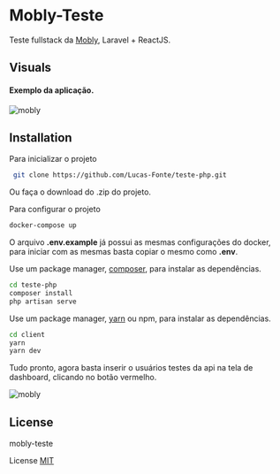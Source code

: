 # Mobly-Teste

Teste fullstack da [Mobly](https://mobly.com.br/), Laravel + ReactJS.

## Visuals

#### Exemplo da aplicação.

![mobly](https://user-images.githubusercontent.com/53484547/69959106-11632d00-14e5-11ea-8922-1be5223e5025.gif "mobly Screenshot")


## Installation

Para inicializar o projeto
```bash
 git clone https://github.com/Lucas-Fonte/teste-php.git
```
Ou faça o download do .zip do projeto.

Para configurar o projeto

```bash
docker-compose up
```
O arquivo **.env.example** já possui as mesmas configurações do docker, para iniciar com as mesmas basta copiar o mesmo como 
**.env**.
 
Use um package manager, [composer](https://getcomposer.org/), para instalar as dependências.

```bash
cd teste-php
composer install
php artisan serve

```
Use um package manager, [yarn](https://yarnpkg.com/lang/en/) ou npm, para instalar as dependências.
```bash
cd client
yarn 
yarn dev
```

Tudo pronto, agora basta inserir o usuários testes da api na tela de dashboard, clicando no botão vermelho.

![mobly](https://user-images.githubusercontent.com/53484547/69958723-2f7c5d80-14e4-11ea-843e-52d50584c47d.png "Mobly Screenshot")

## License
mobly-teste

License
[MIT](https://choosealicense.com/licenses/mit/)
